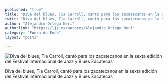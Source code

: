```yaml
---
published: "true"
title: "Diva del blues, Tia Carroll, cantó para los zacatecanos en la sexta edición del Festival Internacional de Jazz y Blues Zacatecas"
twitt: "Diva del blues, Tia Carroll, cantó para los zacatecanos en la sexta edición del Festival Internacional de Jazz y Blues Zacatecas"
author: "Alejandro Ortega Neri"
authorlink: "https://ljz.mx/autores/Alejandro Ortega Neri"
category: "Fuera de Foco"
layout: "posts"

---
```


![Diva del blues, Tia Carroll, cantó para los zacatecanos en la sexta edición del Festival Internacional de Jazz y Blues Zacatecas](http://i.imgur.com/QAoe0m3m.jpg)

Diva del blues, Tia Carroll, cantó para los zacatecanos en la sexta edición del Festival Internacional de Jazz y Blues Zacatecas
